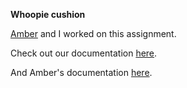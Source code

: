**Whoopie cushion**

[Amber](https://github.com/ambernomani) and I worked on this assignment.

Check out our documentation [here](http://intro16.nyuad.im/index.php/2016/09/18/sit-on-this-chair-if-you-dare/).

And Amber's documentation [here](http://intro16.nyuad.im/index.php/2016/09/18/do-not-sits-chair/).
